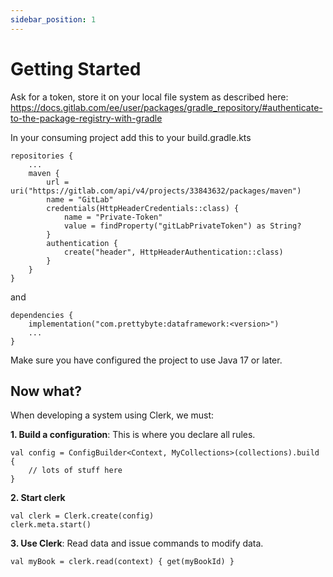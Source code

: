 ```yaml
---
sidebar_position: 1
---
```


# Getting Started

Ask for a token, store it on your local file system as described here:
https://docs.gitlab.com/ee/user/packages/gradle_repository/#authenticate-to-the-package-registry-with-gradle

In your consuming project add this to your build.gradle.kts

```
repositories {
    ...
    maven {
        url = uri("https://gitlab.com/api/v4/projects/33843632/packages/maven")
        name = "GitLab"
        credentials(HttpHeaderCredentials::class) {
            name = "Private-Token"
            value = findProperty("gitLabPrivateToken") as String?
        }
        authentication {
            create("header", HttpHeaderAuthentication::class)
        }
    }
}
```

and

```
dependencies {
    implementation("com.prettybyte:dataframework:<version>")
    ...
}
```

Make sure you have configured the project to use Java 17 or later.


## Now what?
When developing a system using Clerk, we must:

__1. Build a configuration__: This is where you declare all rules.
```
val config = ConfigBuilder<Context, MyCollections>(collections).build {
    // lots of stuff here
}
```

__2. Start clerk__
```
val clerk = Clerk.create(config)
clerk.meta.start()
```

__3. Use Clerk__: Read data and issue commands to modify data.
```
val myBook = clerk.read(context) { get(myBookId) }
```
